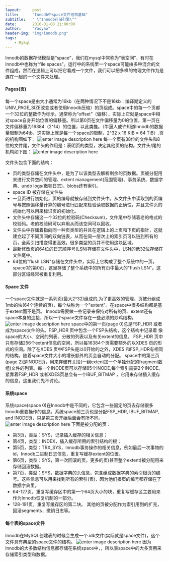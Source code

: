```yaml
---
layout:     post
title:      "Innodb中space文件结构基础"
subtitle:   " \"Innodb存储引擎\""
date:       2016-01-08 21:00:00
author:     "Yaoyao"
header-img: "img/innodb.png"
tags:
    - MySql
---
```


 Innodb的数据存储模型是“space”，我们在mysql中常称为“表空间”，有时在Innodb中也称为“file spaces”。运行中的系统里一个space可能由多种混合的文件组成，然而在逻辑上可以把它看成一个文件，我们可以把多样的物理文件作为是连在一起的一个文件来处理。
####  Pages(页)
每一个space是由大小通常为16kb（在两种情况下不是16kb：编译期定义的 UNIV_PAGE_SIZE改变或者使用Innodb压缩）的页组成。space中的每一个页都一个32位的整数作为标示，通常称为“offset”（偏移），实际上它就是space中相对space自身开始位置的偏移量。所以第0页在文件偏移量为0的位置，第一页在文件偏移量为16384（2^14）的位置，以此类推。（牛逼人或许知道Innodb的数据量限制为64tb，这实际上就是每一个space的限制，2^32 x 16 KiB = 64 TiB）.页的机构图如下：
![enter image description here](http://jcole.us/blog/files/innodb/20130103/72dpi/Basic_Page_Overview.png)
每一个页有38位的文件头和8位的文件尾，文件头的作用是：表明页的类型，决定其他页的结构。文件头/尾的机构如下图：
![enter image description here](http://jcole.us/blog/files/innodb/20130103/50dpi/FIL_Header_and_Trailer.png)

文件头包含下面的结构：
- 页的类型存储在文件头中，是为了以该类型去解析剩余的页数据。页被分配用来进行文件空间的管理、extent management(范围管理)、事务系统、数据字典、undo logs(撤销日志)、blobs还有索引。
- space ID 被存储在文件头
- 一旦页进行初始化，页的编号就被存储到文件头中。从文件头中读取到的页编号与按照偏移量计算的编号进行匹配来检验读取数据的正确性，并且文件头的初始化可以用来标识页的初始化。
- 文件头中存储这一个32位的检验码(Checksum)，文件尾中存储着老的格式的校验码。老的校验码可以弃用从而该空间可以回收。
- 文件头中存储着指向同一种页类型的并且在逻辑上的上页和下页的指针，这就建立起了不同页间的双向链表，从而在同一层次上的索引页可以链到所有的页，全索引扫描变得更高效。很多类型的页并不使用这块区域。
- 最新修改页的64位的日志顺序号(LSN)存储在文件头中，LSN的低32位存储在文件尾中。
- 64位的"flush LSN"存储在文件头中，实际上它构成了整个系统中的一页，space0的第0页，这里存储了整个系统中的所有页中最大的"flush LSN"。这部分区域经常被重复利用。
#### Space 文件

一个space文件就是一系列页(最大2^32)组成的,为了更高效的管理，页被分组成1mb的块(64个连续的页)，每个块称为一个"extent"。在space中很多结构都是基于extent而不是页。
Innodb需要做一些记录来保持对所有的页、extent还有space本身的连接，所以一个space文件存在一些必须的炒鸡结构。
![enter image description here](http://jcole.us/blog/files/innodb/20130103/50dpi/Space_File_Overview.png)
space中的第一页(page 0)总是FSP_HDR 或者成为space文件的头。FSP_HDR 页中包含一个FSP头结构，这个结构中记录着	像space的大小、空闲的列表、分散的列表以及有关extent的信息。
FSP_HDR 页中只有存储256个extent信息的空间，所以每16384个页需要额外的以XDES 页的形式的空间。除了在XDES 页中FSP头是以0开始的之外，XDES 和FSP_HDR有相同的结构。随着space文件大小的增长额外的页会自动的分配。
space中的第三页(page 2)是INODE页，用来存储有关段(一组extent加一个单独分配的fragment数组)文件的列表。每一个INODE页可以存储85个INODE,每个索引需要2个INODE。
 紧靠着FSP_HDR 或者XDES页总会有一个IBUF_BITMAP ，它用来存储插入缓存的信息，这里我们先不讨论。
#### 系统space
 系统space(space 0)在Innodb中是不同的，它包含一些固定的页去存储很多Innodb重要操作的信息。系统space前三页也是分配FSP_HDR, IBUF_BITMAP, and INODE页，只是第三页开始后面会有所不同。
 ![enter image description here](http://jcole.us/blog/files/innodb/20130103/50dpi/ibdata1_File_Overview.png)
下面是被分配的页：
- 第3页，类型：SYS，记录插入缓存的相关信息；
- 第4页，类型：INDEX，插入缓存所用的索引结构的根；
- 第5页，类型：TRX_SYS，Innodb事务操作的相关信息，例如最后一次事物的id，Innodb二进制日志信息，重复写缓存extent的位置。
- 第6页，类型：SYS，第一次回滚的页，更多的页(甚至整个extent)被分配用来存储回滚数据。
- 第7页，类型：SYS，数据字典的头信息，包含组成数据字典的索引根页的编号。这些信息可以用来找到所有的索引(表)，因为他们根页的编号都存储在了数据字典里。
- 64-127页，重复写缓存区中的第一个64页大小的块，重复写缓存区主要用来作为Innodb恢复机制的一部分。
- 128-191页，重复写缓存区的第二块。
其他的页被分配作为索引用到的扩充，回滚segments，撤销日志等。
#### 每个表的space文件
Innodb在MySQL创建表的时候会生成一个.idb文件(实际就是space文件)，这个文件具有典型的space文件的结构。
![enter image description here](http://jcole.us/blog/files/innodb/20130103/50dpi/IBD_File_Overview.png)
因为Innodb的大多数结构信息都存储在系统space中，，所以表space中的大多页用来存储索引类型和数据。
